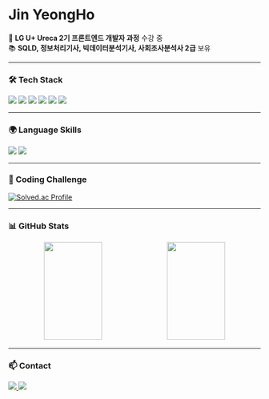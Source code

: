 <h1>Jin YeongHo</h1>

🌱 **LG U+ Ureca 2기 프론트엔드 개발자 과정** 수강 중  
📚 **SQLD, 정보처리기사, 빅데이터분석기사, 사회조사분석사 2급** 보유  

---

### 🛠 Tech Stack  
<p>
  <img src="https://img.shields.io/badge/Python-3776AB?style=for-the-badge&logo=python&logoColor=white"/>
  <img src="https://img.shields.io/badge/Android-3DDC84?style=for-the-badge&logo=android&logoColor=white"/>
  <img src="https://img.shields.io/badge/MySQL-4479A1?style=for-the-badge&logo=mysql&logoColor=white"/>
  <img src="https://img.shields.io/badge/HTML5-E34F26?style=for-the-badge&logo=html5&logoColor=white"/>
  <img src="https://img.shields.io/badge/CSS3-1572B6?style=for-the-badge&logo=css3&logoColor=white"/>
  <img src="https://img.shields.io/badge/JavaScript-F7DF1E?style=for-the-badge&logo=javascript&logoColor=black"/>
</p>

---

### 🌍 Language Skills  
<p>
  <img src="https://img.shields.io/badge/TOEIC-750-blue?style=for-the-badge&logo=google-translate&logoColor=white"/>
  <img src="https://img.shields.io/badge/JLPT_N2-FFA500?style=for-the-badge&logo=notion&logoColor=white"/>
</p>

---

### 🎯 Coding Challenge  
[![Solved.ac Profile](http://mazassumnida.wtf/api/v2/generate_badge?boj=kuru2141)](https://solved.ac/kuru2141)

---

### 📊 GitHub Stats  
<div align="center">
  <img src="https://github-readme-stats.vercel.app/api?username=kuru2141&show_icons=true&theme=radical" width="48%" height="195px"/>
  <img src="https://github-readme-streak-stats.herokuapp.com/?user=kuru2141&theme=radical" width="48%" height="195px"/>
</div>

---

### 📫 Contact  
<p>
  <a href="mailto:jinyh2141@gmail.com">
    <img src="https://img.shields.io/badge/Gmail-D14836?style=flat&logo=gmail&logoColor=white"/>
  </a>
  <a href="https://www.instagram.com/jinyh2141">
    <img src="https://img.shields.io/badge/Instagram-E4405F?style=flat&logo=instagram&logoColor=white"/>
  </a>
</p>
